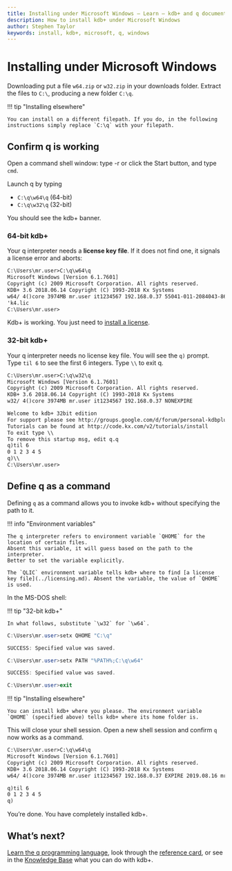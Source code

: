 ```yaml
---
title: Installing under Microsoft Windows – Learn – kdb+ and q documentation
description: How to install kdb+ under Microsoft Windows
author: Stephen Taylor
keywords: install, kdb+, microsoft, q, windows
---
```

# <i class="fab fa-windows"></i> Installing under Microsoft Windows




Downloading put a file `w64.zip` or `w32.zip` in your downloads folder. 
Extract the files to `C:\`, producing a new folder `C:\q`. 

!!! tip "Installing elsewhere"

    You can install on a different filepath. If you do, in the following instructions simply replace `C:\q` with your filepath.


## <i class="fas fa-check"></i> Confirm q is working

Open a command shell window: type <i class="fab fa-windows"></i>-r or click the Start button, and type `cmd`.

Launch q by typing 

-   `C:\q\w64\q` (64-bit) 
-   `C:\q\w32\q` (32-bit)

You should see the kdb+ banner.


### 64-bit kdb+

Your q interpreter needs a **license key file**. If it does not find one, it signals a license error and aborts:

```txt
C:\Users\mr.user>C:\q\w64\q
Microsoft Windows [Version 6.1.7601]
Copyright (c) 2009 Microsoft Corporation. All rights reserved.
KDB+ 3.6 2018.06.14 Copyright (C) 1993-2018 Kx Systems
w64/ 4()core 3974MB mr.user it1234567 192.168.0.37 55041-011-2084043-86863
'k4.lic
C:\Users\mr.user>
```

Kdb+ is working. You just need to [install a license](../licensing.md).


### 32-bit kdb+

Your q interpreter needs no license key file. You will see the `q)` prompt. Type `til 6` to see the first 6 integers. Type `\\` to exit q.

```txt
C:\Users\mr.user>C:\q\w32\q
Microsoft Windows [Version 6.1.7601]
Copyright (c) 2009 Microsoft Corporation. All rights reserved.
KDB+ 3.6 2018.06.14 Copyright (C) 1993-2018 Kx Systems
w32/ 4()core 3974MB mr.user it1234567 192.168.0.37 NONEXPIRE

Welcome to kdb+ 32bit edition
For support please see http://groups.google.com/d/forum/personal-kdbplus
Tutorials can be found at http://code.kx.com/v2/tutorials/install
To exit type \\
To remove this startup msg, edit q.q
q)til 6
0 1 2 3 4 5
q)\\
C:\Users\mr.user>
```


## <i class="fas fa-code"></i> Define q as a command

Defining `q` as a command allows you to invoke kdb+ without specifying the path to it.

!!! info "Environment variables"

    The q interpreter refers to environment variable `QHOME` for the location of certain files. 
    Absent this variable, it will guess based on the path to the interpreter. 
    Better to set the variable explicitly. 

    The `QLIC` environment variable tells kdb+ where to find [a license key file](../licensing.md). Absent the variable, the value of `QHOME` is used. 

In the MS-DOS shell:

!!! tip "32-bit kdb+"

    In what follows, substitute `\w32` for `\w64`.

```powershell
C:\Users\mr.user>setx QHOME "C:\q"

SUCCESS: Specified value was saved.

C:\Users\mr.user>setx PATH "%PATH%;C:\q\w64"

SUCCESS: Specified value was saved.

C:\Users\mr.user>exit
```

<!-- ![Setting environment variables](img/install_windows_02.png "Setting environment variables") -->

!!! tip "Installing elsewhere"

    You can install kdb+ where you please. The environment variable `QHOME` (specified above) tells kdb+ where its home folder is. 


This will close your shell session. Open a new shell session and confirm `q` now works as a command.

```txt
C:\Users\mr.user>C:\q\w64\q
Microsoft Windows [Version 6.1.7601]
Copyright (c) 2009 Microsoft Corporation. All rights reserved.
KDB+ 3.6 2018.06.14 Copyright (C) 1993-2018 Kx Systems
w64/ 4()core 3974MB mr.user it1234567 192.168.0.37 EXPIRE 2019.08.16 mr.user@gmail.com KOD #9999999

q)til 6
0 1 2 3 4 5
q)
```

<!-- ![Confirm q works as a command](img/install_windows_03.png "Confirm q works as a command")
 -->


You’re done. You have completely installed kdb+. 


## <i class="far fa-hand-point-right"></i> What’s next?

[Learn the q programming language](../index.md#learn-q), look through the [reference card](../../ref/index.md), or see in the [Knowledge Base](../../kb/index.md)  what you can do with kdb+.



